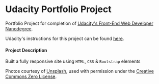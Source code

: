 # Udacity Portfolio Project

Portfolio Project for completion of [Udacity's Front-End Web Developer Nanodegree](https://www.udacity.com/course/front-end-web-developer-nanodegree--nd001?v=fe1).

Udacity's instructions for this project can be found [here](https://github.com/udacity/frontend-nanodegree-portfolio).

#### Project Description

Built a fully responsive site using `HTML`, `CSS` & `Bootstrap` elements

Photos courtesy of [Unsplash](https://unsplash.com), used with permission under the [Creative Commons Zero License](https://unsplash.com/faq).
